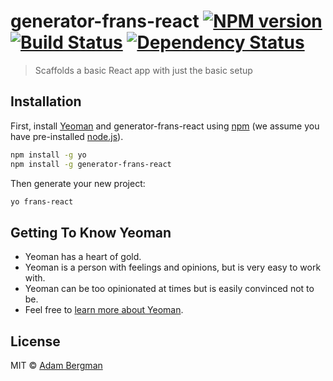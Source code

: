 # generator-frans-react [![NPM version][npm-image]][npm-url] [![Build Status][travis-image]][travis-url] [![Dependency Status][daviddm-image]][daviddm-url]
> Scaffolds a basic React app with just the basic setup

## Installation

First, install [Yeoman](http://yeoman.io) and generator-frans-react using [npm](https://www.npmjs.com/) (we assume you have pre-installed [node.js](https://nodejs.org/)).

```bash
npm install -g yo
npm install -g generator-frans-react
```

Then generate your new project:

```bash
yo frans-react
```

## Getting To Know Yeoman

 * Yeoman has a heart of gold.
 * Yeoman is a person with feelings and opinions, but is very easy to work with.
 * Yeoman can be too opinionated at times but is easily convinced not to be.
 * Feel free to [learn more about Yeoman](http://yeoman.io/).

## License

MIT © [Adam Bergman](http://fransvilhelm.com)


[npm-image]: https://badge.fury.io/js/generator-frans-react.svg
[npm-url]: https://npmjs.org/package/generator-frans-react
[travis-image]: https://travis-ci.org/adambrgmn/generator-frans-react.svg?branch=master
[travis-url]: https://travis-ci.org/adambrgmn/generator-frans-react
[daviddm-image]: https://david-dm.org/adambrgmn/generator-frans-react.svg?theme=shields.io
[daviddm-url]: https://david-dm.org/adambrgmn/generator-frans-react
